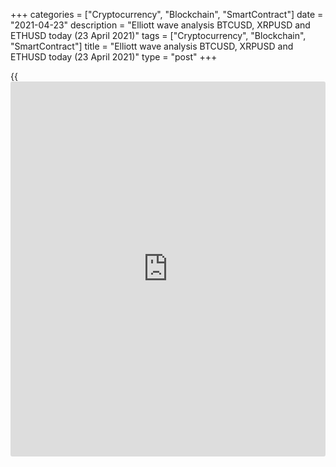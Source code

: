 +++
categories = ["Cryptocurrency", "Blockchain", "SmartContract"]
date = "2021-04-23"
description = "Elliott wave analysis BTCUSD, XRPUSD and ETHUSD today (23 April 2021)"
tags = ["Cryptocurrency", "Blockchain", "SmartContract"]
title = "Elliott wave analysis BTCUSD, XRPUSD and ETHUSD today (23 April 2021)"
type = "post"
+++

{{<iframe id="large-banner" src="https://www.bounty.group/#slide=12.0" width="100%" height="600" scrolling="no" style="border: 0px solid rgb(216, 221, 230); border-radius: 3px;">}}

2021-04-23

2021-04-23

Short-term forecast for BTCUSD, XRPUSD and ETHUSD 23.04.2021Roman Onegin

I welcome my readers!

I have prepared a short-term cryptocurrency forecast based on Elliott
wave analysis of Bitcoin, Ripple, and Ethereum. I offer entry signals to
trade each cryptocurrency.

Bitcoin and Ripple must have completed linking waves, so there should be
unfolding motive waves. Ripple has just started developing a bullish
impulse.

The article covers the following subjects:

## Elliott wave Bitcoin analysis

In the most recent chart section, there is developing a descending
double zigzag W-X-Y. Wave W completed as a double zigzag, and the
triangle linking wave X, composed of the sub-waves [A]-[B]-[C]-[D]-[E],
also completed. There must be forming the bearish motive wave Y, which
could complete as a simple zigzag [A]-[B]-[C]. Impulse [A] must have
ended, so the price should be following the upward corrective wave [B].
Next, the market will resume declining in the [C] impulse to a level of
44250.00. At this level, wave Y will be 76.4% of wave W.

### Trading plan for [BTCUSD][1] today:

Sell 50537.50, TP 44250.00

* * *

## Elliott wave Ripple analysis

After the impulse up wave [1] completed, there started the corrective
down wave [2]. Correction [2] must have finished as a double zigzag
(W)-(X)-(Y). Wave (W) is a triple zigzag, wave (X) is a simple zigzag,
and wave (Y) is a double zigzag. Therefore, over the next few days,
there should be developing the initial part of the impulse wave [3]. The
price could soon rise above level 1.462, which is the high made by wave
X.

### Trading plan for [XRPUSD][2] today:

Buy 0.954, TP 1.462

* * *

## Elliott wave Ethereum analysis

In the recent section of the ETHUSD price chart, there is developing the
descending double zigzag (W)-(X)-(Y). The market must have finished the
upward linking wave (X) as a double zigzag W-X-Y, where the Y wave is a
triple zigzag. There is now unfolding the bearish wave (Y), which could
end as a simple zigzag A-B-C. The A impulse must have finished, so there
should be unfolding a short correction B. When the B correction
finishes, the market will resume declining in the C impulse. The price
could go down to a level of 2033.00, where waves (W) and (Y) will be
equal.

### Trading plan for [ETHUSD][3] **** today:

Sell 2274.53, TP 2033.00

* * *

P.S. Did you like my article? Share it in social networks: it will be
the best “thank you" :)

Ask me questions and comment below. I’ll be glad to answer your
questions and give necessary explanations.

 **Useful links:**

  * I recommend trying to trade with a reliable broker [here][4]. The system allows you to trade by yourself or copy successful traders from all across the globe.
  * Use my promo-code BLOG for getting deposit bonus 50% on LiteForex platform. Just enter this code in the appropriate field while [depositing][5] your trading account.
  * Telegram chat for traders: <t.me/liteforexengchat>. We are sharing the signals and trading experience
  * Telegram channel with high-quality analytics, Forex reviews, training articles, and other useful things for traders <t.me/liteforex>



## Price chart of BTCUSD in real time mode

The content of this article reflects the author’s opinion and does not
necessarily reflect the official position of LiteForex. The material
published on this page is provided for informational purposes only and
should not be considered as the provision of investment advice for the
purposes of Directive 2004/39/EC.

Rate this article:

{{value}}

( {{count}} {{title}} )

   1. my.liteforex.com/trading/chart?symbol=BTCUSD
   2. my.liteforex.com/trading/chart?symbol=XRPUSD
   3. my.liteforex.com/trading/chart?symbol=ETHUSD
   4. my.liteforex.com/?category=analysts-opinions&slug=short-term-forecast-for-[BTC](https://www.playgroundfx.com/blog/who-is-the-creator-of-bitcoin/)usd-xrpusd-and-ethusd-23042021&openPopup=%2Fregistration%2Fpopup&utm_source=blog&utm_medium=article&utm_campaign=bonus
   5. my.liteforex.com/deposit/?category=analysts-opinions&slug=short-term-forecast-for-[BTC](https://www.playgroundfx.com/blog/who-is-the-creator-of-bitcoin/)usd-xrpusd-and-ethusd-23042021&promo_code=BLOG&utm_source=blog&utm_medium=article&utm_campaign=bonus